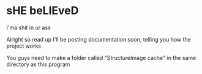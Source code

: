 # sHE beLIEveD
I'ma shit in ur ass

Alright so read up I'll be posting documentation soon, telling you how the project works

You guys need to make a folder called "StructureImage cache" in the same directory as this program
